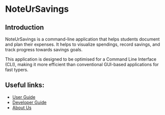 # NoteUrSavings

## Introduction
NoteUrSavings is a command-line application that helps students document and plan their expenses. It helps to visualize spendings, record savings, and track progress towards savings goals.

This application is designed to be optimised for a Command Line Interface (CLI), making it more efficient than conventional GUI-based applications for fast typers.


## Useful links:
* [User Guide](UserGuide.md)
* [Developer Guide](DeveloperGuide.md)
* [About Us](AboutUs.md)
